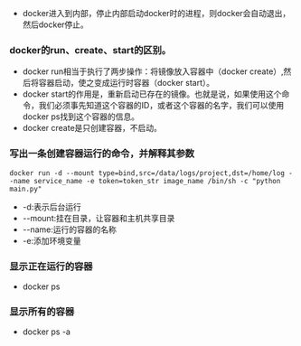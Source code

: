 

* docker进入到内部，停止内部启动docker时的进程，则docker会自动退出，然后docker停止。

### docker的run、create、start的区别。
* docker run相当于执行了两步操作：将镜像放入容器中（docker create）,然后将容器启动，使之变成运行时容器（docker start）。
* docker start的作用是，重新启动已存在的镜像。也就是说，如果使用这个命令，我们必须事先知道这个容器的ID，或者这个容器的名字，我们可以使用docker ps找到这个容器的信息。
* docker create是只创建容器，不启动。

### 写出一条创建容器运行的命令，并解释其参数
```
docker run -d --mount type=bind,src=/data/logs/project,dst=/home/log --name service_name -e token=token_str image_name /bin/sh -c "python main.py"
```

* -d:表示后台运行
* --mount:挂在目录，让容器和主机共享目录
* --name:运行的容器的名称
* -e:添加环境变量

### 显示正在运行的容器
* docker ps

### 显示所有的容器
* docker ps -a
